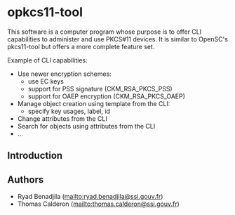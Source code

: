 # opkcs11-tool

This software is a computer program whose purpose is to offer CLI capabilities
to administer and use PKCS\#11 devices.
It is similar to OpenSC's pkcs11-tool but offers a more complete feature set.

Example of CLI capabilities:
  * Use newer encryption schemes:
    * use EC keys
    * support for PSS signature (CKM\_RSA\_PKCS\_PSS)
    * support for OAEP encryption (CKM\_RSA\_PKCS\_OAEP)
  * Manage object creation using template from the CLI:
    * specify key usages, label, id
  * Change attributes from the CLI
  * Search for objects using attributes from the CLI
  * ...

## Introduction

## Authors

  * Ryad Benadjila (<mailto:ryad.benadjila@ssi.gouv.fr>)
  * Thomas Calderon (<mailto:thomas.calderon@ssi.gouv.fr>)

